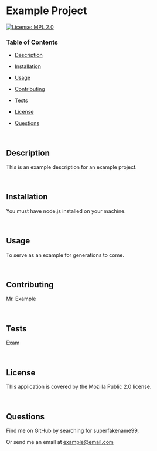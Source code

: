 # Example Project
    
[![License: MPL 2.0](https://img.shields.io/badge/License-MPL_2.0-brightgreen.svg)](https://opensource.org/licenses/MPL-2.0)
    
### Table of Contents
    
- [Description](#description)
    
- [Installation](#installation)
    
- [Usage](#usage)
    
- [Contributing](#contributing)
    
- [Tests](#tests)
    
- [License](#license)
    
- [Questions](#questions)
    
<br>
    
## Description
    
This is an example description for an example project.
    
<br>
    
## Installation
    
You must have node.js installed on your machine.
    
<br>
    
## Usage
    
To serve as an example for generations to come.
    
<br>
    
## Contributing
    
Mr. Example
    
<br>
    
## Tests
    
Exam
    
<br>
    
## License
    
This application is covered by the Mozilla Public 2.0 license.
    
<br>
    
## Questions
    
Find me on GitHub by searching for superfakename99,
    
Or send me an email at example@email.com